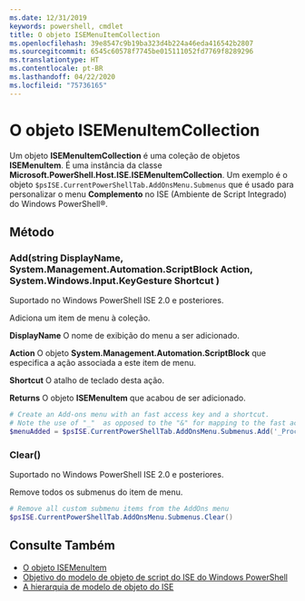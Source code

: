 ```yaml
---
ms.date: 12/31/2019
keywords: powershell, cmdlet
title: O objeto ISEMenuItemCollection
ms.openlocfilehash: 39e8547c9b19ba323d4b224a46eda416542b2807
ms.sourcegitcommit: 6545c60578f7745be015111052fd7769f8289296
ms.translationtype: HT
ms.contentlocale: pt-BR
ms.lasthandoff: 04/22/2020
ms.locfileid: "75736165"
---
```

# <a name="the-isemenuitemcollection-object"></a>O objeto ISEMenuItemCollection

Um objeto **ISEMenuItemCollection** é uma coleção de objetos **ISEMenuItem**. É uma instância da classe **Microsoft.PowerShell.Host.ISE.ISEMenuItemCollection**. Um exemplo é o objeto `$psISE.CurrentPowerShellTab.AddOnsMenu.Submenus` que é usado para personalizar o menu **Complemento** no ISE (Ambiente de Script Integrado) do Windows PowerShell®.

## <a name="method"></a>Método

### <a name="addstring-displayname-systemmanagementautomationscriptblock-action-systemwindowsinputkeygesture-shortcut-"></a>Add\(string DisplayName, System.Management.Automation.ScriptBlock Action, System.Windows.Input.KeyGesture Shortcut \)

Suportado no Windows PowerShell ISE 2.0 e posteriores.

Adiciona um item de menu à coleção.

**DisplayName** O nome de exibição do menu a ser adicionado.

**Action** O objeto **System.Management.Automation.ScriptBlock** que especifica a ação associada a este item de menu.

**Shortcut** O atalho de teclado desta ação.

**Returns** O objeto **ISEMenuItem** que acabou de ser adicionado.

```powershell
# Create an Add-ons menu with an fast access key and a shortcut.
# Note the use of "_"  as opposed to the "&" for mapping to the fast access key letter for the menu item.
$menuAdded = $psISE.CurrentPowerShellTab.AddOnsMenu.Submenus.Add('_Process', {Get-Process}, 'Alt+P')
```

### <a name="clear"></a>Clear\(\)

Suportado no Windows PowerShell ISE 2.0 e posteriores.

Remove todos os submenus do item de menu.

```powershell
# Remove all custom submenu items from the AddOns menu
$psISE.CurrentPowerShellTab.AddOnsMenu.Submenus.Clear()
```

## <a name="see-also"></a>Consulte Também

- [O objeto ISEMenuItem](The-ISEMenuItem-Object.md)
- [Objetivo do modelo de objeto de script do ISE do Windows PowerShell](Purpose-of-the-Windows-PowerShell-ISE-Scripting-Object-Model.md)
- [A hierarquia de modelo de objeto do ISE](The-ISE-Object-Model-Hierarchy.md)
